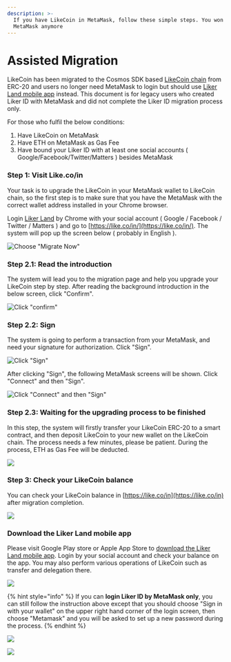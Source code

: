 ```yaml
---
description: >-
  If you have LikeCoin in MetaMask, follow these simple steps. You won't need
  MetaMask anymore
---
```


# Assisted Migration

LikeCoin has been migrated to the Cosmos SDK based [LikeCoin chain](../../governance/likecoin-chain.md) from ERC-20 and users no longer need MetaMask to login but should use [Liker Land mobile app](https://liker.land/getapp) instead.  This document is for legacy users who created Liker ID with MetaMask and did not complete the Liker ID migration process only.

For those who fulfil the below conditions:

1. Have LikeCoin on MetaMask
2. Have ETH on MetaMask as Gas Fee
3. Have bound your Liker ID with at least one social accounts \( Google/Facebook/Twitter/Matters \) besides MetaMask

### Step 1: Visit Like.co/in <a id="step-1-visit-likecoin-"></a>

Your task is to upgrade the LikeCoin in your MetaMask wallet to LikeCoin chain, so the first step is to make sure that you have the MetaMask with the correct wallet address installed in your Chrome browser.

Login [Liker Land](https://liker.land/) by Chrome with your social account \( Google / Facebook / Twitter / Matters \) and go to [https://like.co/in/](https://like.co/in/).  The system will pop up the screen below \( probably in English \).

![Choose &quot;Migrate Now&quot;](../../../.gitbook/assets/likecoin-migration-1.png)

### Step 2.1: Read the introduction <a id="step-21-read-the-introduction"></a>

The system will lead you to the migration page and help you upgrade your LikeCoin step by step.  After reading the background introduction in the below screen, click "Confirm".

![Click &quot;confirm&quot;](../../../.gitbook/assets/likecoin-migration-2.png)

### Step 2.2: Sign

The system is going to perform a transaction from your MetaMask, and need your signature for authorization. Click "Sign".

![Click &quot;Sign&quot;](../../../.gitbook/assets/likecoin-migration-3.png)

After clicking "Sign", the following MetaMask screens will be shown.  Click "Connect" and then "Sign".

![Click &quot;Connect&quot; and then &quot;Sign&quot;](../../../.gitbook/assets/likecoin-migration-4.png)

### Step 2.3: Waiting for the upgrading process to be finished <a id="step-23-waiting-for-the-upgrading-process-to-be-finished"></a>

In this step, the system will firstly transfer your LikeCoin ERC-20 to a smart contract, and then deposit LikeCoin to your new wallet on the LikeCoin chain.  The process needs a few minutes, please be patient. During the process, ETH as Gas Fee will be deducted.

![](../../../.gitbook/assets/likecoin-migration-5.png)

### Step 3: Check your LikeCoin balance <a id="step-3-check-your-likecoin-balance"></a>

You can check your LikeCoin balance in [https://like.co/in](https://like.co/in) after migration completion.

![](../../../.gitbook/assets/likecoin-migration-6.png)

### Download the Liker Land mobile app <a id="download-the-liker-land-mobile-app"></a>

Please visit Google Play store or Apple App Store to [download the Liker Land mobile app](https://liker.land/getapp).  Login by your social account and check your balance on the app.  You may also perform various operations of LikeCoin such as transfer and delegation there.

![](../../../.gitbook/assets/likecoin-migration-7.png)

{% hint style="info" %}
If you can **login Liker ID by MetaMask only**, you can still follow the instruction above except that you should choose "Sign in with your wallet" on the upper right hand corner of the login screen, then choose "Metamask" and you will be asked to set up a new password during the process.
{% endhint %}

![](../../../.gitbook/assets/keplr-liker-id-01-en.png)

![](../../../.gitbook/assets/keplr-liker-id-02-en.png)

